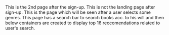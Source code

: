 This is the 2nd page after the sign-up.
This is not the landing page after sign-up.
This is the page which will be seen after a user selects some genres.
This page has a search bar to search books acc. to his will and then below containers are created to display top 16 reccomendations related to user's search.
